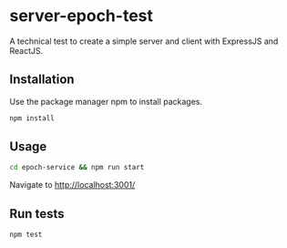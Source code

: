 # server-epoch-test

A technical test to create a simple server and client with ExpressJS and ReactJS.

## Installation

Use the package manager npm to install packages.

```bash
npm install
```

## Usage

```bash
cd epoch-service && npm run start
```

Navigate to [http://localhost:3001/](http://localhost:3001/)

## Run tests

```bash
npm test
```